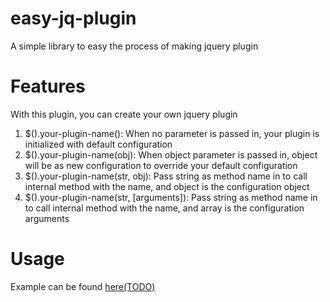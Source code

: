 # easy-jq-plugin
A simple library to easy the process of making jquery plugin

# Features
With this plugin, you can create your own jquery plugin 
1. $().your-plugin-name(): When no parameter is passed in, your plugin is initialized with default configuration
2. $().your-plugin-name(obj): When object parameter is passed in, object will be as new configuration to override your default configuration
3. $().your-plugin-name(str, obj): Pass string as method name in to call internal method with the name, and object is the configuration object
4. $().your-plugin-name(str, [arguments]): Pass string as method name in to call internal method with the name, and array is the configuration arguments

# Usage
Example can be found [here(TODO)](#)
